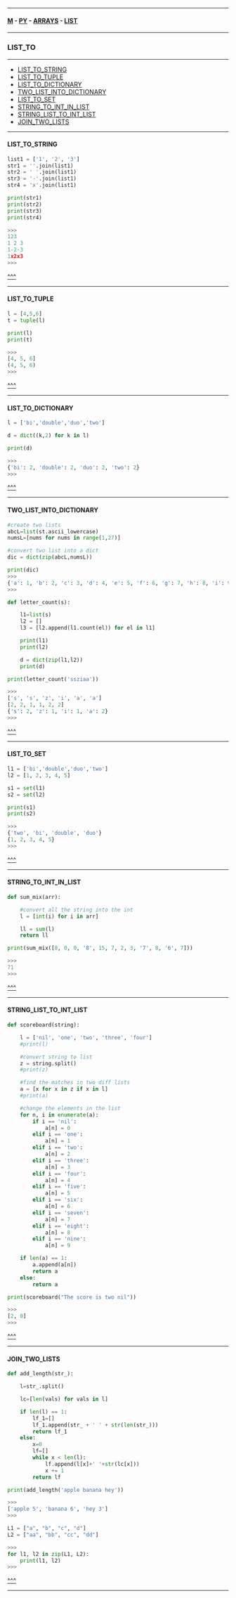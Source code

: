 
---

#### [M](https://github.com/ttltrk/TTT/blob/master/menu.md) - [PY](https://github.com/ttltrk/TTT/blob/master/PY/PY.md) - [ARRAYS](https://github.com/ttltrk/TTT/blob/master/PY/ARRAYS/ARRAYS.md) - [LIST](https://github.com/ttltrk/TTT/blob/master/PY/ARRAYS/LIST/LIST.md)

---

### LIST_TO

---

* [LIST_TO_STRING](#LIST_TO_STRING)
* [LIST_TO_TUPLE](#LIST_TO_TUPLE)
* [LIST_TO_DICTIONARY](#LIST_TO_DICTIONARY)
* [TWO_LIST_INTO_DICTIONARY](#TWO_LIST_INTO_DICTIONARY)
* [LIST_TO_SET](#LIST_TO_SET)
* [STRING_TO_INT_IN_LIST](#STRING_TO_INT_IN_LIST)
* [STRING_LIST_TO_INT_LIST](#STRING_LIST_TO_INT_LIST)
* [JOIN_TWO_LISTS](#JOIN_TWO_LISTS)

---

#### LIST_TO_STRING

```py
list1 = ['1', '2', '3']
str1 = ''.join(list1)
str2 = ' '.join(list1)
str3 = '-'.join(list1)
str4 = 'x'.join(list1)

print(str1)
print(str2)
print(str3)
print(str4)

>>>
123
1 2 3
1-2-3
1x2x3
>>>
```

[^^^](#LIST_TO)

---

#### LIST_TO_TUPLE

```py
l = [4,5,6]
t = tuple(l)

print(l)
print(t)

>>>
[4, 5, 6]
(4, 5, 6)
>>>
```

[^^^](#LIST_TO)

---

#### LIST_TO_DICTIONARY

```py
l = ['bi','double','duo','two']

d = dict((k,2) for k in l)

print(d)

>>>
{'bi': 2, 'double': 2, 'duo': 2, 'two': 2}
>>>
```

[^^^](#LIST_TO)

---

#### TWO_LIST_INTO_DICTIONARY

```py
#create two lists
abcL=list(st.ascii_lowercase)
numsL=[nums for nums in range(1,27)]

#convert two list into a dict
dic = dict(zip(abcL,numsL))

print(dic)
>>>
{'a': 1, 'b': 2, 'c': 3, 'd': 4, 'e': 5, 'f': 6, 'g': 7, 'h': 8, 'i': 9, 'j': 10, 'k': 11, 'l': 12, 'm': 13, 'n': 14, 'o': 15, 'p': 16, 'q': 17, 'r': 18, 's': 19, 't': 20, 'u': 21, 'v': 22, 'w': 23, 'x': 24, 'y': 25, 'z': 26}
>>>
```

```py
def letter_count(s):

    l1=list(s)    
    l2 = []
    l3 = [l2.append(l1.count(el)) for el in l1]   

    print(l1)
    print(l2)

    d = dict(zip(l1,l2))
    print(d)

print(letter_count('ssziaa'))

>>>
['s', 's', 'z', 'i', 'a', 'a']
[2, 2, 1, 1, 2, 2]
{'s': 2, 'z': 1, 'i': 1, 'a': 2}
>>>
```

[^^^](#LIST_TO)

---

#### LIST_TO_SET

```py
l1 = ['bi','double','duo','two']
l2 = [1, 2, 3, 4, 5]

s1 = set(l1)
s2 = set(l2)

print(s1)
print(s2)

>>>
{'two', 'bi', 'double', 'duo'}
{1, 2, 3, 4, 5}
>>>
```

[^^^](#LIST_TO)

---

#### STRING_TO_INT_IN_LIST

```py
def sum_mix(arr):

    #convert all the string into the int
    l = [int(i) for i in arr]

    ll = sum(l)
    return ll

print(sum_mix([8, 0, 0, '8', 15, 7, 2, 3, '7', 8, '6', 7]))

>>>
71
>>>
```

[^^^](#LIST_TO)

---

#### STRING_LIST_TO_INT_LIST

```py
def scoreboard(string):

    l = ['nil', 'one', 'two', 'three', 'four']
    #print(l)

    #convert string to list
    z = string.split()
    #print(z)

    #find the matches in two diff lists
    a = [x for x in z if x in l]
    #print(a)

    #change the elements in the list
    for n, i in enumerate(a):
        if i == 'nil':
            a[n] = 0
        elif i == 'one':
            a[n] = 1
        elif i == 'two':
            a[n] = 2
        elif i == 'three':
            a[n] = 3
        elif i == 'four':
            a[n] = 4
        elif i == 'five':
            a[n] = 5
        elif i == 'six':
            a[n] = 6
        elif i == 'seven':
            a[n] = 7
        elif i == 'eight':
            a[n] = 8
        elif i == 'nine':
            a[n] = 9

    if len(a) == 1:
        a.append(a[n])
        return a
    else:
        return a

print(scoreboard("The score is two nil"))

>>>
[2, 0]
>>>
```

[^^^](#LIST_TO)

---

#### JOIN_TWO_LISTS

```py
def add_length(str_):

    l=str_.split()

    lc=[len(vals) for vals in l]

    if len(l) == 1:
        lf_1=[]
        lf_1.append(str_ + ' ' + str(len(str_)))
        return lf_1
    else:
        x=0
        lf=[]
        while x < len(l):
            lf.append(l[x]+' '+str(lc[x]))
            x += 1
        return lf

print(add_length('apple banana hey'))

>>>
['apple 5', 'banana 6', 'hey 3']
>>>
```

```py
L1 = ["a", "b", "c", "d"]
L2 = ["aa", "bb", "cc", "dd"]

>>>
for l1, l2 in zip(L1, L2):
    print(l1, l2)
>>>
```

[^^^](#LIST_TO)

---
